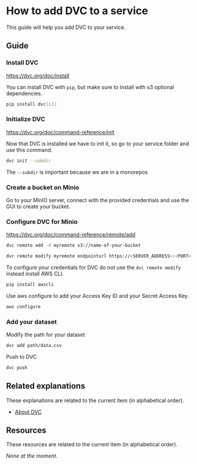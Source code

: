 # How to add DVC to a service

This guide will help you add DVC to your service.

## Guide

### Install DVC

<https://dvc.org/doc/install>

You can install DVC with `pip`, but make sure to install with s3 optional dependencies.

```sh
pip install dvc[s3]
```

### Initialize DVC

<https://dvc.org/doc/command-reference/init>

Now that DVC is installed we have to init it, so go to your service folder and use this command.

```sh
dvc init --subdir
```

The `--subdir` is important because we are in a monorepos

### Create a bucket on Minio

Go to your MinIO server, connect with the provided credentials and use the GUI to create your bucket.

### Configure DVC for Minio

<https://dvc.org/doc/command-reference/remote/add>

```sh
dvc remote add -d myremote s3://name-of-your-bucket

dvc remote modify myremote endpointurl https://<SERVER_ADDRESS>:<PORT>
```

To configure your credentials for DVC do not use the `dvc remote modify` instead install AWS CLI.

```sh
pip install awscli
```

Use aws configure to add your Access Key ID and your Secret Access Key.

```sh
aws configure
```

### Add your dataset

Modify the path for your dataset

```sh
dvc add path/data.csv
```

Push to DVC

```sh
dvc push
```

## Related explanations

These explanations are related to the current item (in alphabetical order).

- [About DVC](../explanations/about-dvc.md)

## Resources

These resources are related to the current item (in alphabetical order).

_None at the moment._
